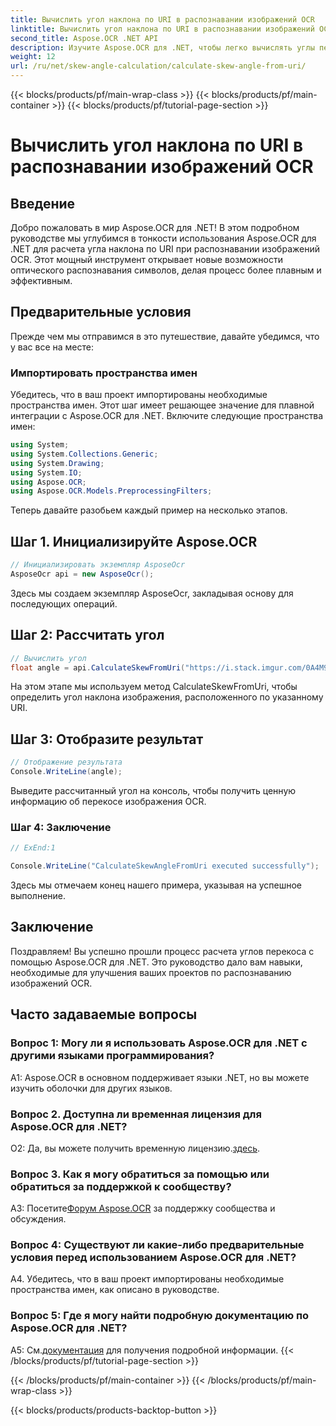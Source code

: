 ```yaml
---
title: Вычислить угол наклона по URI в распознавании изображений OCR
linktitle: Вычислить угол наклона по URI в распознавании изображений OCR
second_title: Aspose.OCR .NET API
description: Изучите Aspose.OCR для .NET, чтобы легко вычислять углы перекоса при распознавании изображений OCR. Усовершенствуйте свои проекты с точностью и эффективностью.
weight: 12
url: /ru/net/skew-angle-calculation/calculate-skew-angle-from-uri/
---
```


{{< blocks/products/pf/main-wrap-class >}}
{{< blocks/products/pf/main-container >}}
{{< blocks/products/pf/tutorial-page-section >}}

# Вычислить угол наклона по URI в распознавании изображений OCR

## Введение

Добро пожаловать в мир Aspose.OCR для .NET! В этом подробном руководстве мы углубимся в тонкости использования Aspose.OCR для .NET для расчета угла наклона по URI при распознавании изображений OCR. Этот мощный инструмент открывает новые возможности оптического распознавания символов, делая процесс более плавным и эффективным.

## Предварительные условия

Прежде чем мы отправимся в это путешествие, давайте убедимся, что у вас все на месте:

### Импортировать пространства имен

Убедитесь, что в ваш проект импортированы необходимые пространства имен. Этот шаг имеет решающее значение для плавной интеграции с Aspose.OCR для .NET. Включите следующие пространства имен:

```csharp
using System;
using System.Collections.Generic;
using System.Drawing;
using System.IO;
using Aspose.OCR;
using Aspose.OCR.Models.PreprocessingFilters;
```

Теперь давайте разобьем каждый пример на несколько этапов.

## Шаг 1. Инициализируйте Aspose.OCR

```csharp
// Инициализировать экземпляр AsposeOcr
AsposeOcr api = new AsposeOcr();
```

Здесь мы создаем экземпляр AsposeOcr, закладывая основу для последующих операций.

## Шаг 2: Рассчитать угол

```csharp
// Вычислить угол
float angle = api.CalculateSkewFromUri("https://i.stack.imgur.com/0A4M9.png");
```

На этом этапе мы используем метод CalculateSkewFromUri, чтобы определить угол наклона изображения, расположенного по указанному URI.

## Шаг 3: Отобразите результат

```csharp
// Отображение результата
Console.WriteLine(angle);
```

Выведите рассчитанный угол на консоль, чтобы получить ценную информацию об перекосе изображения OCR.

### Шаг 4: Заключение

```csharp
// ExEnd:1

Console.WriteLine("CalculateSkewAngleFromUri executed successfully");
```

Здесь мы отмечаем конец нашего примера, указывая на успешное выполнение.

## Заключение

Поздравляем! Вы успешно прошли процесс расчета углов перекоса с помощью Aspose.OCR для .NET. Это руководство дало вам навыки, необходимые для улучшения ваших проектов по распознаванию изображений OCR.

## Часто задаваемые вопросы

### Вопрос 1: Могу ли я использовать Aspose.OCR для .NET с другими языками программирования?

A1: Aspose.OCR в основном поддерживает языки .NET, но вы можете изучить оболочки для других языков.

### Вопрос 2. Доступна ли временная лицензия для Aspose.OCR для .NET?

 О2: Да, вы можете получить временную лицензию.[здесь](https://purchase.aspose.com/temporary-license/).

### Вопрос 3. Как я могу обратиться за помощью или обратиться за поддержкой к сообществу?

 A3: Посетите[Форум Aspose.OCR](https://forum.aspose.com/c/ocr/16) за поддержку сообщества и обсуждения.

### Вопрос 4: Существуют ли какие-либо предварительные условия перед использованием Aspose.OCR для .NET?

A4. Убедитесь, что в ваш проект импортированы необходимые пространства имен, как описано в руководстве.

### Вопрос 5: Где я могу найти подробную документацию по Aspose.OCR для .NET?

 A5: См.[документация](https://reference.aspose.com/ocr/net/) для получения подробной информации.
{{< /blocks/products/pf/tutorial-page-section >}}

{{< /blocks/products/pf/main-container >}}
{{< /blocks/products/pf/main-wrap-class >}}

{{< blocks/products/products-backtop-button >}}
